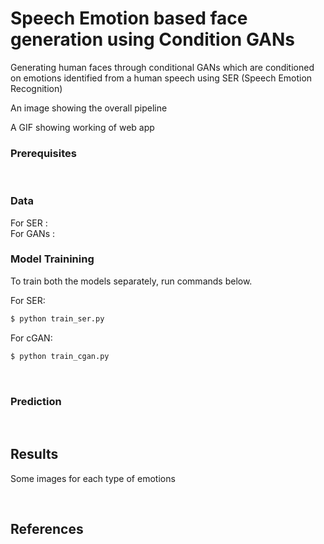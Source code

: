 # Speech Emotion based face generation using Condition GANs
Generating human faces through conditional GANs which are conditioned on emotions identified from a human speech using SER (Speech Emotion Recognition)

An image showing the overall pipeline

A GIF showing working of web app

### Prerequisites

<br/>

### Data
For SER : 
<br/>
For GANs : 
<br/>

### Model Trainining 

To train both the models separately, run commands below. 

For SER:
```bash
$ python train_ser.py
```

For cGAN:
```bash
$ python train_cgan.py
```
<br>

### Prediction

<br/>

## Results

Some images for each type of emotions
 
<br/>

## References

<br/>

